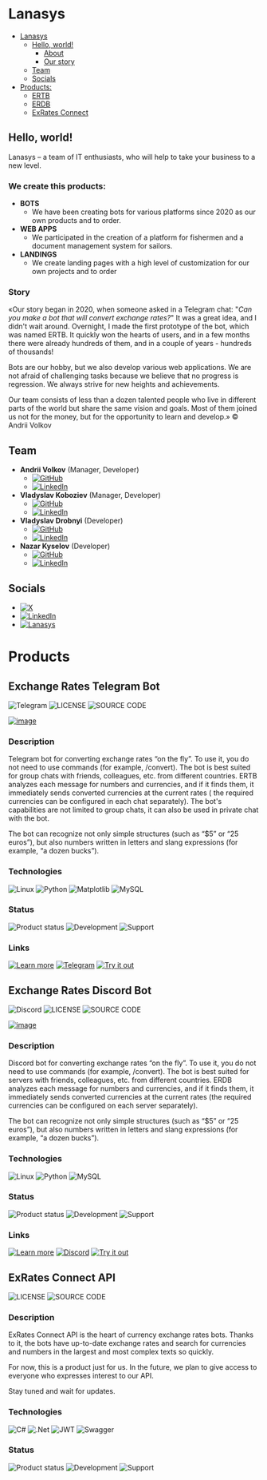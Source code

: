 # Lanasys
- [Lanasys](#lanasys)
  - [Hello, world!](#hello-world)
    - [About](#we-create-this-products)
    - [Our story](#story)
  - [Team](#team)
  - [Socials](#socials)
- [Products:](#products)
  - [ERTB](#exchange-rates-telegram-bot)
  - [ERDB](#exchange-rates-discord-bot)
  - [ExRates Connect](#exrates-connect-api)


## Hello, world!
Lanasys – a team of IT enthusiasts, who will help to take your business to a new level.

### We create this products:
- **BOTS**
  - We have been creating bots for various platforms since 2020 as our own products and to order.
- **WEB APPS**
  - We participated in the creation of a platform for fishermen and a document management system for sailors.
- **LANDINGS**
  - We create landing pages with a high level of customization for our own projects and to order

### Story
«Our story began in 2020, when someone asked in a Telegram chat: "*Can you make a bot that will convert exchange rates?*" It was a great idea, and I didn't wait around. Overnight, I made the first prototype of the bot, which was named ERTB. It quickly won the hearts of users, and in a few months there were already hundreds of them, and in a couple of years - hundreds of thousands!

Bots are our hobby, but we also develop various web applications. We are not afraid of challenging tasks because we believe that no progress is regression. We always strive for new heights and achievements.

Our team consists of less than a dozen talented people who live in different parts of the world but share the same vision and goals. Most of them joined us not for the money, but for the opportunity to learn and develop.» © Andrii Volkov

## Team
- **Andrii Volkov** (Manager, Developer)
  - [![GitHub](https://img.shields.io/badge/github-%23121011.svg?style=social&logo=github&logoColor=black)](https://github.com/volkovskey)
  - [![LinkedIn](https://img.shields.io/badge/linkedin-%230077B5.svg?style=social&logo=linkedin&logoColor=blue)](https://www.linkedin.com/in/volkovskey/)
- **Vladyslav Koboziev** (Manager, Developer)
  - [![GitHub](https://img.shields.io/badge/github-%23121011.svg?style=social&logo=github&logoColor=black)](https://github.com/vladikko)
  - [![LinkedIn](https://img.shields.io/badge/linkedin-%230077B5.svg?style=social&logo=linkedin&logoColor=blue)](https://www.linkedin.com/in/vladyslav-koboziev-78138a1ab/)
- **Vladyslav Drobnyi** (Developer)
  - [![GitHub](https://img.shields.io/badge/github-%23121011.svg?style=social&logo=github&logoColor=black)](https://github.com/4reeetr0)
  - [![LinkedIn](https://img.shields.io/badge/linkedin-%230077B5.svg?style=social&logo=linkedin&logoColor=blue)](https://www.linkedin.com/in/vladyslav-drobnyi-305ab7216/)
- **Nazar Kyselov** (Developer)
  - [![GitHub](https://img.shields.io/badge/github-%23121011.svg?style=social&logo=github&logoColor=black)](https://github.com/Abviol)
  - [![LinkedIn](https://img.shields.io/badge/linkedin-%230077B5.svg?style=social&logo=linkedin&logoColor=blue)](https://www.linkedin.com/in/nazar-kyselov/)

## Socials
- [![X](https://img.shields.io/badge/X-%23000000.svg?style=social&logo=X&logoColor=black)](https://x.com/lanasys_dev)
- [![LinkedIn](https://img.shields.io/badge/linkedin-%230077B5.svg?style=social&logo=linkedin&logoColor=blue)](https://www.linkedin.com/company/104060728/admin/feed/posts/)
- [![Lanasys](https://img.shields.io/badge/Telegram-2CA5E0?style=social&logo=telegram&logoColor=blue)](https://t.me/lanasys_channel)

# Products
## Exchange Rates Telegram Bot
![Telegram](https://img.shields.io/badge/Telegram-2CA5E0?style=for-the-badge&logo=telegram&logoColor=white)
![LICENSE](https://img.shields.io/badge/License-MIT-green?style=for-the-badge)
![SOURCE CODE](https://img.shields.io/badge/Source_code-Closed-red?style=for-the-badge)

[![image](https://lanasys.dev/seo/images/en/ertb.png)](https://lanasys.dev/ertb)

### Description
Telegram bot for converting exchange rates “on the fly”. To use it, you do not need to use commands (for example, /convert). The bot is best suited for group chats with friends, colleagues, etc. from different countries. ERTB analyzes each message for numbers and currencies, and if it finds them, it immediately sends converted currencies at the current rates ( the required currencies can be configured in each chat separately). The bot's capabilities are not limited to group chats, it can also be used in private chat with the bot.

The bot can recognize not only simple structures (such as “$5” or “25 euros”), but also numbers written in letters and slang expressions (for example, “a dozen bucks”).

### Technologies
![Linux](https://img.shields.io/badge/Linux-FCC624?style=for-the-badge&logo=linux&logoColor=black)
![Python](https://img.shields.io/badge/python-3670A0?style=for-the-badge&logo=python&logoColor=ffdd54)
![Matplotlib](https://img.shields.io/badge/Matplotlib-%23ffffff.svg?style=for-the-badge&logo=Matplotlib&logoColor=black)
![MySQL](https://img.shields.io/badge/mysql-4479A1.svg?style=for-the-badge&logo=mysql&logoColor=white)

### Status
![Product status](https://img.shields.io/badge/Product_status-Active-green?style=for-the-badge)
![Development](https://img.shields.io/badge/Development-Finished-red?style=for-the-badge)
![Support](https://img.shields.io/badge/Support-Yes-green?style=for-the-badge)

### Links
[![Learn more](https://img.shields.io/badge/Learn_more-7CF2B9?style=for-the-badge)](https://lanasys.dev/ertb)
[![Telegram](https://img.shields.io/badge/Telegram-30acec?style=for-the-badge)](https://t.me/ertb_channel)
[![Try it out](https://img.shields.io/badge/Try_it_out-AED6F1?style=for-the-badge)](https://t.me/exchange_rates_vsk_bot)

## Exchange Rates Discord Bot
![Discord](https://img.shields.io/badge/Discord-%235865F2.svg?style=for-the-badge&logo=discord&logoColor=white)
![LICENSE](https://img.shields.io/badge/License-MIT-green?style=for-the-badge)
![SOURCE CODE](https://img.shields.io/badge/Source_code-Closed-red?style=for-the-badge)

[![image](https://lanasys.dev/seo/images/en/erdb.png)](https://lanasys.dev/erdb)

### Description
Discord bot for converting exchange rates “on the fly”. To use it, you do not need to use commands (for example, /convert). The bot is best suited for servers with friends, colleagues, etc. from different countries. ERDB analyzes each message for numbers and currencies, and if it finds them, it immediately sends converted currencies at the current rates (the required currencies can be configured on each server separately).

The bot can recognize not only simple structures (such as “$5” or “25 euros”), but also numbers written in letters and slang expressions (for example, “a dozen bucks”).

### Technologies
![Linux](https://img.shields.io/badge/Linux-FCC624?style=for-the-badge&logo=linux&logoColor=black)
![Python](https://img.shields.io/badge/python-3670A0?style=for-the-badge&logo=python&logoColor=ffdd54)
![MySQL](https://img.shields.io/badge/mysql-4479A1.svg?style=for-the-badge&logo=mysql&logoColor=white)

### Status
![Product status](https://img.shields.io/badge/Product_status-Active-green?style=for-the-badge)
![Development](https://img.shields.io/badge/Development-Active-green?style=for-the-badge)
![Support](https://img.shields.io/badge/Support-Yes-green?style=for-the-badge)

### Links
[![Learn more](https://img.shields.io/badge/Learn_more-7CF2B9?style=for-the-badge)](https://lanasys.dev/erdb)
[![Discord](https://img.shields.io/badge/Discord_server-566af6?style=for-the-badge)](https://discord.gg/HYJSydk7tP)
[![Try it out](https://img.shields.io/badge/Try_it_out-AED6F1?style=for-the-badge)](https://discord.com/oauth2/authorize?client_id=1142127786518130739&permissions=277025958912&scope=applications.commands+bot)

## ExRates Connect API
![LICENSE](https://img.shields.io/badge/License-MIT-green?style=for-the-badge)
![SOURCE CODE](https://img.shields.io/badge/Source_code-Closed-red?style=for-the-badge)

### Description
ExRates Connect API is the heart of currency exchange rates bots. Thanks to it, the bots have up-to-date exchange rates and search for currencies and numbers in the largest and most complex texts so quickly.

For now, this is a product just for us. In the future, we plan to give access to everyone who expresses interest to our API.

Stay tuned and wait for updates.

### Technologies
![C#](https://img.shields.io/badge/c%23-%23239120.svg?style=for-the-badge&logo=csharp&logoColor=white)
![.Net](https://img.shields.io/badge/.NET-5C2D91?style=for-the-badge&logo=.net&logoColor=white)
![JWT](https://img.shields.io/badge/JWT-black?style=for-the-badge&logo=JSON%20web%20tokens)
![Swagger](https://img.shields.io/badge/-Swagger-%23Clojure?style=for-the-badge&logo=swagger&logoColor=white)

### Status
![Product status](https://img.shields.io/badge/Product_status-Active-green?style=for-the-badge)
![Development](https://img.shields.io/badge/Development-Active-green?style=for-the-badge)
![Support](https://img.shields.io/badge/Support-No-red?style=for-the-badge)